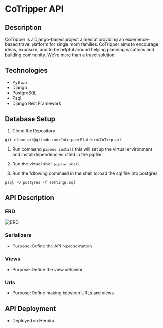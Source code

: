 # CoTripper API

## Description

CoTripper is a Django-based project aimed at providing an experience-based travel platform for single mom families. CoTripper aims to encourage ideas, exposure, and to be helpful around helping planning vacations and building community. We're more than a travel solution.

## Technologies

- Python
- Django
- PostgreSQL
- Psql
- Django Rest Framework

## Database Setup

1. Clone the Repository

```
git clone git@github.com:CotripperPlatform/CoTrip.git
```

1. Run command `pipenv install` this will set up the virtual environment and install dependencies listed in the pipfile.

1. Run the virtual shell `pipenv shell`

1. Run the following command in the shell to load the sql file into postgres

```
psql -U postgres -f settings.sql
```

## API Description

### ERD

![ERD](.erd.png)

### Serializers

- Purpose: Define the API representation

### Views

- Purpose: Define the view behavior

### Urls

- Purpose: Define making between URLs and views

## API Deployment

- Deployed on Heroku
